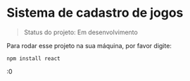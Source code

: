 # Sistema de cadastro de jogos

> Status do projeto: Em desenvolvimento

Para rodar esse projeto na sua máquina, por favor digite:

```
npm install react
```
:0